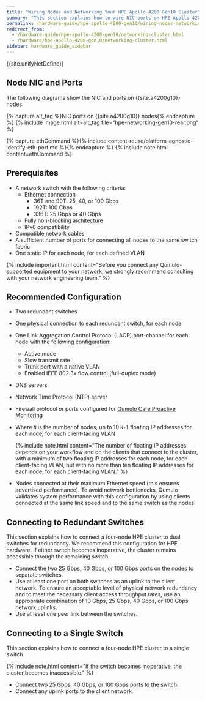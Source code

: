 ```yaml
---
title: "Wiring Nodes and Networking Your HPE Apollo 4200 Gen10 Cluster"
summary: "This section explains how to wire NIC ports on HPE Apollo 4200 Gen10 nodes and how to network a cluster."
permalink: /hardware-guide/hpe-apollo-4200-gen10/wiring-nodes-networking-cluster.html
redirect_from:
  - /hardware-guide/hpe-apollo-4200-gen10/networking-cluster.html
  - /hardware/hpe-apollo-4200-gen10/networking-cluster.html
sidebar: hardware_guide_sidebar
---
```


{{site.unifyNetDefine}}

## Node NIC and Ports
The following diagrams show the NIC and ports on {{site.a4200g10}} nodes.

{% capture alt_tag %}NIC ports on {{site.a4200g10}} nodes{% endcapture %}
{% include image.html alt=alt_tag file="hpe-networking-gen10-rear.png" %}

{% capture ethCommand %}{% include content-reuse/platform-agnostic-identify-eth-port.md %}{% endcapture %}
{% include note.html content=ethCommand %}

## Prerequisites

* A network switch with the following criteria:
  * Ethernet connection
    * 36T and 90T: 25, 40, or 100 Gbps
    * 192T: 100 Gbps
    * 336T: 25 Gbps or 40 Gbps
  * Fully non-blocking architecture
  * IPv6 compatibility
* Compatible network cables
* A sufficient number of ports for connecting all nodes to the same switch fabric
* One static IP for each node, for each defined VLAN

{% include important.html content="Before you connect any Qumulo-supported equipment to your network, we strongly recommend consulting with your network engineering team." %}

## Recommended Configuration

* Two redundant switches
* One physical connection to each redundant switch, for each node
* One Link Aggregation Control Protocol (LACP) port-channel for each node with the following configuration:
  * Active mode
  * Slow transmit rate
  * Trunk port with a native VLAN
  * Enabled IEEE 802.3x flow control (full-duplex mode)
* DNS servers
* Network Time Protocol (NTP) server
* Firewall protocol or ports configured for [Qumulo Care Proactive Monitoring](https://care.qumulo.com/hc/en-us/articles/115007283828)
* Where `N` is the number of nodes, up to 10 `N-1` floating IP addresses for each node, for each client-facing VLAN

  {% include note.html content="The number of floating IP addresses depends on your workflow and on the clients that connect to the cluster, with a minimum of two floating IP addresses for each node, for each client-facing VLAN, but with no more than ten floating IP addresses for each node, for each client-facing VLAN." %}

* Nodes connected at their maximum Ethernet speed (this ensures advertised performance). To avoid network bottlenecks, Qumulo validates system performance with this configuration by using clients connected at the same link speed and to the same switch as the nodes.

## Connecting to Redundant Switches

This section explains how to connect a four-node HPE cluster to dual switches for redundancy. We recommend this configuration for HPE hardware. If either switch becomes inoperative, the cluster remains accessible through the remaining switch.

* Connect the two 25 Gbps, 40 Gbps, or 100 Gbps ports on the nodes to separate switches.
* Use at least one port on both switches as an uplink to the client network. To ensure an acceptable level of physical network redundancy and to meet the necessary client access throughput rates, use an appropriate combination of 10 Gbps, 25 Gbps, 40 Gbps, or 100 Gbps network uplinks.
* Use at least one peer link between the switches.

## Connecting to a Single Switch

This section explains how to connect a four-node HPE cluster to a single switch.

{% include note.html content="If the switch becomes inoperative, the cluster becomes inaccessible." %}

* Connect two 25 Gbps, 40 Gbps, or 100 Gbps ports to the switch.
* Connect any uplink ports to the client network.
